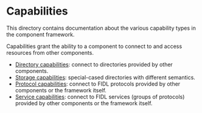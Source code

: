 # Capabilities

This directory contains documentation about the various capability types in the
component framework.

Capabilities grant the ability to a component to connect to and access resources
from other components.

- [Directory capabilities](directory.md): connect to directories provided by
  other components.
- [Storage capabilities](storage.md): special-cased directories with different
  semantics.
- [Protocol capabilities](protocol.md): connect to FIDL protocols provided by
  other components or the framework itself.
- [Service capabilities](service.md): connect to FIDL services (groups of
  protocols) provided by other components or the framework itself.
